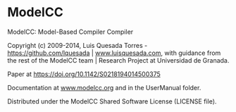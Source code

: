 ModelCC
=======

ModelCC: Model-Based Compiler Compiler

Copyright (c) 2009-2014, Luis Quesada Torres - https://github.com/lquesada | www.luisquesada.com, with guidance from the rest of the ModelCC team | Research Project at Universidad de Granada.

Paper at https://doi.org/10.1142/S0218194014500375

Documentation at www.modelcc.org and in the UserManual folder.

Distributed under the ModelCC Shared Software License (LICENSE file).
